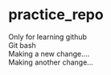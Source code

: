 # practice_repo
Only for learning github
<br>
Git bash
<br>
Making a new change....
<br>
Making another change...
